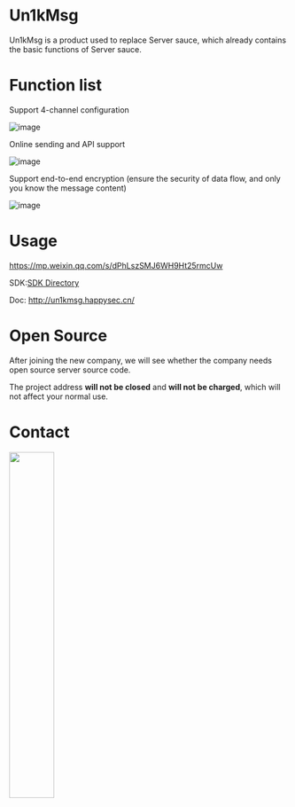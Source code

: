 # Un1kMsg

Un1kMsg is a product used to replace Server sauce, which already contains the basic functions of Server sauce.

# Function list

Support 4-channel configuration

![image](https://user-images.githubusercontent.com/42985524/193771444-834b6559-ffd7-4a97-b422-65d48fabc923.png)

Online sending and API support

![image](https://user-images.githubusercontent.com/42985524/193771621-47d2cf34-53f4-4e25-b833-376f154284f7.png)

Support end-to-end encryption (ensure the security of data flow, and only you know the message content)

![image](https://user-images.githubusercontent.com/42985524/193771793-499c13db-1f82-4ae0-b2c7-7e1ff2724a8c.png)

# Usage 

https://mp.weixin.qq.com/s/dPhLszSMJ6WH9Ht25rmcUw

SDK:[SDK Directory](https://github.com/h4ckdepy/Un1kMsg/tree/main/sdk)

Doc: http://un1kmsg.happysec.cn/

# Open Source

After joining the new company, we will see whether the company needs open source server source code.

The project address **will not be closed** and **will not be charged**, which will not affect your normal use.

# Contact

<img src=https://user-images.githubusercontent.com/42985524/194739461-0de11818-7a7f-46e9-868f-fd8687f80811.png width="40%">
